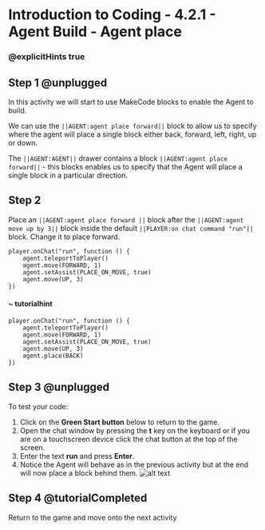 # Introduction to Coding - 4.2.1 - Agent Build - Agent place

### @explicitHints true

## Step 1 @unplugged
In this activity we will start to use MakeCode blocks to enable the Agent to build.

We can use the ``||AGENT:agent place forward||`` block to allow us to specify where the agent will place a single block either back, forward, left, right, up or down.

The ``||AGENT:AGENT||`` drawer contains a block ``||AGENT:agent place forward||`` - this blocks enables us to specify that the Agent will place a single block in a particular direction.

## Step 2
Place an ``||AGENT:agent place forward ||`` block after the ``||AGENT:agent move up by 3||`` block inside the default ``||PLAYER:on chat command "run"||`` block. 
Change it to place forward.
```template
player.onChat("run", function () {
    agent.teleportToPlayer()
    agent.move(FORWARD, 1)
    agent.setAssist(PLACE_ON_MOVE, true)
	agent.move(UP, 3)
})
```
#### ~ tutorialhint
```blocks
player.onChat("run", function () {
    agent.teleportToPlayer()
    agent.move(FORWARD, 1)
    agent.setAssist(PLACE_ON_MOVE, true)
	agent.move(UP, 3)
	agent.place(BACK)
})
```

## Step 3 @unplugged
To test your code:
1. Click on the **Green Start button** below to return to the game.
2. Open the chat window by pressing the **t** key on the keyboard or if you are on a touchscreen device click the chat button at the top of the screen.
3. Enter the text **run** and press **Enter**.
4. Notice the Agent will behave as in the previous activity but at the end will now place a block behind them.
![alt text](https://intro.codingcredentials.com/Lesson4/4.2.1/images/1.jpg?raw=true "Run")

## Step 4 @tutorialCompleted
Return to the game and move onto the next activity
